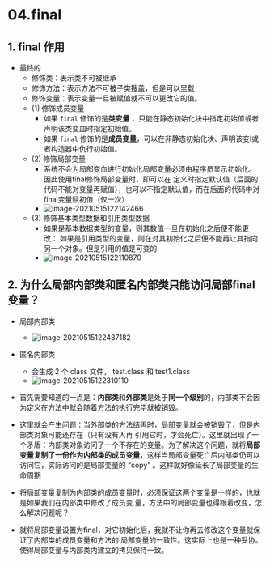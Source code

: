 # 04.final

## 1. final 作用

- 最终的 
  - 修饰类：表示类不可被继承
  - 修饰方法：表示方法不可被子类搜盖，但是可以里载
  - 修饰变量：表示变量一旦被赋值就不可以更改它的值。 
  - (1) 修饰成员变量
    - 如果 `final` 修饰的是**类变量** ，只能在静态初始化块中指定初始值或者声明该类变皿时指定初始值。
    - 如果 `final` 修饰的是**成员变量**，可以在非静态初始化块、声明该变I或者构造器中仇行初始值。 
  - (2) 修饰局部变量
    - 系统不会为局部变血进行初始化局部变量必须由程序员显示初始化。因此使用final修饰局部变量时，即可以在 定义时指定默认值（后面的代码不能对变量再赋值），也可以不指定默认值，而在后面的代码中对final变量赋初值（仅一次） 
    - ![image-20210515122142466](https://raw.githubusercontent.com/TWDH/Leetcode-From-Zero/pictures/img/image-20210515122142466.png)
  - (3) 修饰基本类型数据和引用类型数据 
    - 如果是基本数据类型的变量，则其数值一旦在初始化之后便不能更改： 如果是引用类型的变量，则在对其初始化之后便不能再让其指向另一个对象。但是引用的值是可变的 
    - ![image-20210515122110870](https://raw.githubusercontent.com/TWDH/Leetcode-From-Zero/pictures/img/image-20210515122110870.png)

## 2. 为什么局部内部类和匿名内部类只能访问局部final变量？



* 局部内部类
  * ![image-20210515122437182](https://raw.githubusercontent.com/TWDH/Leetcode-From-Zero/pictures/img/image-20210515122437182.png)
* 匿名内部类
  * 会生成 2 个 class 文件， test.class 和 test1.class
  * ![image-20210515122310110](https://raw.githubusercontent.com/TWDH/Leetcode-From-Zero/pictures/img/image-20210515122310110.png)

* 首先需要知道的一点是：**内部类**和**外部类**是处于**同一个级别**的，内部类不会因为定义在方法中就会随着方法的执行完毕就被销毁。 
* 这里就会产生问题：当外部类的方法结再时，局部变量就会被销毁了，但是内部类对象可能还存在（只有没有人再 引用它时，才会死亡）。这里就出现了一个矛盾：内部类对象访问了一个不存在的变量。为了解决这个问题，就将**局部变量复制了一份作为内部类的成员变量**，这样当局部变量死亡后内部类仍可以访问它，实际访问的是局部变量的 “copy” 。这样就好像延长了局部变量的生命周期 
* 将局部变量复制为内部类的成员变量时，必须保证这两个变量是一样的，也就是如果我们在内部类中修改了成员变 量，方法中的局部变量也得跟着改变，怎么解决问题呢？ 
* 就将局部变量设置为final，对它初始化后，我就不让你再去修改这个变量就保证了内部类的成员变量和方法的 局部变量的一致性。这实际上也是一种妥协。使得局部变量与内部类内建立的拷贝保持一致。 

















